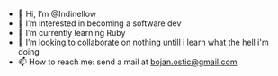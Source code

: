 - 👋 Hi, I’m @Indinellow
- 👀 I’m interested in becoming a software dev
- 🌱 I’m currently learning Ruby
- 💞️ I’m looking to collaborate on nothing untill i learn what the hell i'm doing
- 📫 How to reach me: send a mail at bojan.ostic@gmail.com
